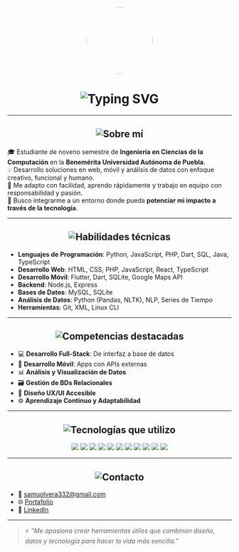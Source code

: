 <p align="center">
  <img src="[https://avatars.githubusercontent.com/u/your-user-id](https://avatars.githubusercontent.com/u/119264050?v=4)" width="150" style="border-radius: 50%;" />
</p>

<h1 align="center">
  <img src="https://readme-typing-svg.herokuapp.com?font=Orbitron&weight=600&size=26&duration=4000&pause=1000&color=00FFFF&center=true&vCenter=true&width=1000&lines=Samuel+Olvera+%7C+Futuro+Ingeniero+en+Ciencias+de+la+Computaci%C3%B3n;Dise%C3%B1ando+y+construyendo+soluciones+con+prop%C3%B3sito+y+tecnolog%C3%ADa." alt="Typing SVG" />
</h1>

---

<h2 align="center">
  <img src="https://readme-typing-svg.herokuapp.com?font=Orbitron&size=22&pause=1000&color=39FF14&center=true&vCenter=true&width=500&lines=%F0%9F%A7%A0+Sobre+m%C3%AD" alt="Sobre mí"/>
</h2>

🎓 Estudiante de noveno semestre de **Ingeniería en Ciencias de la Computación** en la **Benemérita Universidad Autónoma de Puebla**.  
💡 Desarrollo soluciones en web, móvil y análisis de datos con enfoque creativo, funcional y humano.  
🧠 Me adapto con facilidad, aprendo rápidamente y trabajo en equipo con responsabilidad y pasión.  
🚀 Busco integrarme a un entorno donde pueda **potenciar mi impacto a través de la tecnología**.

---

<h2 align="center">
  <img src="https://readme-typing-svg.herokuapp.com?font=Orbitron&size=22&pause=1000&color=FF00C8&center=true&width=500&lines=%F0%9F%92%BE+Habilidades+t%C3%A9cnicas" alt="Habilidades técnicas"/>
</h2>

- **Lenguajes de Programación**: Python, JavaScript, PHP, Dart, SQL, Java, TypeScript  
- **Desarrollo Web**: HTML, CSS, PHP, JavaScript, React, TypeScript  
- **Desarrollo Móvil**: Flutter, Dart, SQLite, Google Maps API  
- **Backend**: Node.js, Express  
- **Bases de Datos**: MySQL, SQLite  
- **Análisis de Datos**: Python (Pandas, NLTK), NLP, Series de Tiempo  
- **Herramientas**: Git, XML, Linux CLI

---

<h2 align="center">
  <img src="https://readme-typing-svg.herokuapp.com?font=Orbitron&size=22&pause=1000&color=9D00FF&center=true&width=500&lines=%F0%9F%8E%AF+Competencias+Destacadas" alt="Competencias destacadas"/>
</h2>

- 💻 **Desarrollo Full-Stack**: De interfaz a base de datos  
- 📱 **Desarrollo Móvil**: Apps con APIs externas  
- 📊 **Análisis y Visualización de Datos**  
- 🗃️ **Gestión de BDs Relacionales**  
- 🎨 **Diseño UX/UI Accesible**  
- ⚙️ **Aprendizaje Continuo y Adaptabilidad**

---

<h2 align="center">
  <img src="https://readme-typing-svg.herokuapp.com?font=Orbitron&size=22&pause=1000&color=00FFFF&center=true&width=500&lines=%F0%9F%9B%A0%EF%B8%8F+Tecnolog%C3%ADas+que+utilizo" alt="Tecnologías que utilizo"/>
</h2>

<p align="center">
  <img src="https://img.shields.io/badge/-Python-3776AB?logo=python&logoColor=white&style=for-the-badge" />
  <img src="https://img.shields.io/badge/-Dart-0175C2?logo=dart&logoColor=white&style=for-the-badge" />
  <img src="https://img.shields.io/badge/-Flutter-02569B?logo=flutter&logoColor=white&style=for-the-badge" />
  <img src="https://img.shields.io/badge/-JavaScript-F7DF1E?logo=javascript&logoColor=black&style=for-the-badge" />
  <img src="https://img.shields.io/badge/-TypeScript-3178C6?logo=typescript&logoColor=white&style=for-the-badge" />
  <img src="https://img.shields.io/badge/-React-20232A?logo=react&logoColor=61DAFB&style=for-the-badge" />
  <img src="https://img.shields.io/badge/-Node.js-339933?logo=node.js&logoColor=white&style=for-the-badge" />
  <img src="https://img.shields.io/badge/-PHP-777BB4?logo=php&logoColor=white&style=for-the-badge" />
  <img src="https://img.shields.io/badge/-MySQL-4479A1?logo=mysql&logoColor=white&style=for-the-badge" />
  <img src="https://img.shields.io/badge/-SQLite-003B57?logo=sqlite&logoColor=white&style=for-the-badge" />
  <img src="https://img.shields.io/badge/-Git-F05032?logo=git&logoColor=white&style=for-the-badge" />
</p>

---

<h2 align="center">
  <img src="https://readme-typing-svg.herokuapp.com?font=Orbitron&size=22&pause=1000&color=39FF14&center=true&width=500&lines=%F0%9F%94%A2+Contacto+y+Redes" alt="Contacto"/>
</h2>

- 💌 samuolvera332@gmail.com  
- 🌐 [Portafolio](https://samuelolveraa.github.io/Portafolio/)  
- 💼 [LinkedIn](https://www.linkedin.com/in/samuelolvera)  

---

> ⚡ _“Me apasiona crear herramientas útiles que combinan diseño, datos y tecnología para hacer la vida más sencilla.”_
